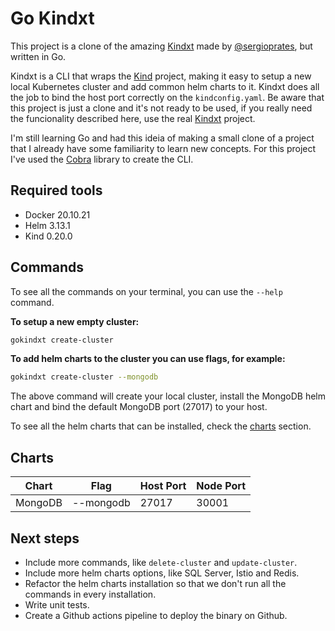 # Go Kindxt

This project is a clone of the amazing [Kindxt](https://github.com/sergioprates/kindxt) made by [@sergioprates](https://github.com/sergioprates), but written in Go.

Kindxt is a CLI that wraps the [Kind](https://kind.sigs.k8s.io/) project, making it easy to setup a new local Kubernetes cluster and add common helm charts to it. Kindxt does all the job to bind the host port correctly on the `kindconfig.yaml`. Be aware that this project is just a clone and it's not ready to be used, if you really need the funcionality described here, use the real [Kindxt](https://github.com/sergioprates/kindxt) project. 

I'm still learning Go and had this ideia of making a small clone of a project that I already have some familiarity to learn new concepts. For this project I've used the [Cobra](https://github.com/spf13/cobra) library to create the CLI. 

## Required tools

- Docker 20.10.21
- Helm 3.13.1
- Kind 0.20.0

## Commands

To see all the commands on your terminal, you can use the `--help` command.

**To setup a new empty cluster:**

```bash
gokindxt create-cluster
```

**To add helm charts to the cluster you can use flags, for example:**

```bash
gokindxt create-cluster --mongodb
```

The above command will create your local cluster, install the MongoDB helm chart and bind the default MongoDB port (27017) to your host.

To see all the helm charts that can be installed, check the [charts](#charts) section. 

## Charts

| Chart | Flag | Host Port | Node Port |
|---|---|---|---|
| MongoDB | --mongodb | 27017 | 30001 |

## Next steps

- Include more commands, like `delete-cluster` and `update-cluster`.
- Include more helm charts options, like SQL Server, Istio and Redis.
- Refactor the helm charts installation so that we don't run all the commands in every installation.
- Write unit tests.
- Create a Github actions pipeline to deploy the binary on Github.